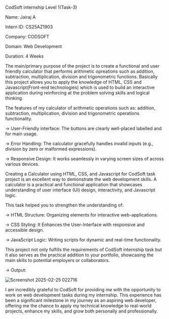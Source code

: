 CodSoft internship Level 1(Task-3)

Name: Jairaj A

Intern ID: CS25AZ1903

Company: CODSOFT

Domain: Web Development

Duration: 4 Weeks

The main/primary purpose of the project is to create a functional and user friendly calculator that performs arithmetic opreations such as addition, subtraction, multiplication, division and trigonometric functions. Basically this project allows you to apply the knowledge of HTML, CSS and Javascript(Front-end technologies) which is used to build an interactive application during reinforcing at the problem solving skills and logical thinking. 

The features of my calculator of arithmetic operations such as: addition, subtraction, multiplication, division and trigonometric operations functionality. 

-> User-Friendly interface: The buttons are clearly well-placed labelled and for main usage. 

-> Error Handling: The calculator gracefully handles invalid inputs (e.g., division by zero or malformed expressions). 

-> Responsive Design: It works seamlessly in varying screen sizes of across various devices.

Creating a Calculator using HTML, CSS, and Javascript for CodSoft task project is an excellent way to demonstrate the web development skills. A calculator is a practical and functional application that showcases understanding of user interface (UI) design, interactivity, and Javascript logic. 

This task helped you to strengthen the understanding of:

-> HTML Structure: Organizing elements for interactive web-applications. 

-> CSS Styling: It Enhances the User-Interface with responsive and accessible design. 

-> JavaScript Logic: Writing scripts for dynamic and real-time functionality. 

This project not only fulfills the requirements of CodSoft internship task but it also serves as the practical addition to your portfolio, showcasing the main skills to potential employers or collaborators.

-> Output:

![Screenshot 2025-02-25 022716](https://github.com/user-attachments/assets/0fd3047d-bff5-4445-b048-151873346246)

I am incredibly grateful to CodSoft for providing me with the opportunity to work on web development tasks during my internship. This experience has been a significant milestone in my journey as an aspiring web developer, offering me the chance to apply my technical knowledge to real-world projects, enhance my skills, and grow both personally and professionally.

